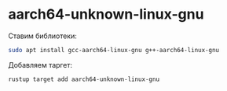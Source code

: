 # aarch64-unknown-linux-gnu

Ставим библиотеки:

```bash
sudo apt install gcc-aarch64-linux-gnu g++-aarch64-linux-gnu
```

Добавляем таргет:

```bash
rustup target add aarch64-unknown-linux-gnu
```
